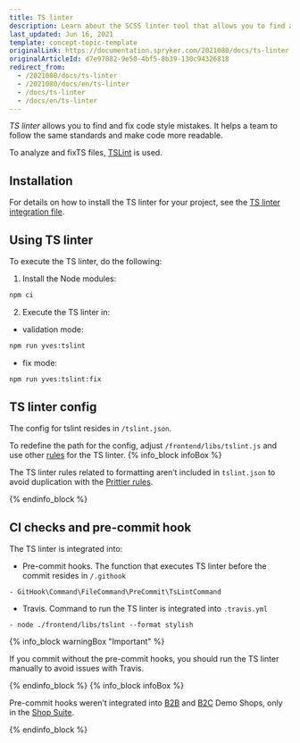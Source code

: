 ```yaml
---
title: TS linter
description: Learn about the SCSS linter tool that allows you to find and fix mistakes in the code style.
last_updated: Jun 16, 2021
template: concept-topic-template
originalLink: https://documentation.spryker.com/2021080/docs/ts-linter
originalArticleId: d7e97882-9e50-4bf5-8b39-130c94326818
redirect_from:
  - /2021080/docs/ts-linter
  - /2021080/docs/en/ts-linter
  - /docs/ts-linter
  - /docs/en/ts-linter
---
```


*TS linter* allows you to find and fix code style mistakes. It helps a team to follow the same standards and make code more readable.

 To analyze and fixTS files, [TSLint](https://palantir.github.io/tslint/) is used.
 
##  Installation
For details on how to install the TS linter for your project, see the [TS linter integration file](/docs/scos/dev/migration-and-integration/{{page.version}}/development-tools/ts-linter-integration-guide.html).
 
##  Using TS linter

To execute the TS linter, do the following:

1. Install the Node modules:
```Bash
npm ci
```
2. Execute the TS linter in:
* validation mode:
```Bash
npm run yves:tslint
```
* fix mode:
```Bash
npm run yves:tslint:fix
```
## TS linter config

The config for tslint resides in `/tslint.json`.

To redefine the path for the config, adjust `/frontend/libs/tslint.js` and use other [rules](https://palantir.github.io/tslint/rules/) for the TS linter.
{% info_block infoBox %}

The TS linter rules related to formatting aren’t included in `tslint.json` to avoid duplication with the [Prittier rules](https://www.npmjs.com/package/@spryker/frontend-config.prettier).

{% endinfo_block %}

## CI checks and pre-commit hook

The TS linter is integrated into:

* Pre-commit hooks.
 The function that executes TS linter before the commit resides in `/.githook`
 ```
- GitHook\Command\FileCommand\PreCommit\TsLintCommand
```
* Travis.
Command to run the TS linter is integrated into `.travis.yml`

```
- node ./frontend/libs/tslint --format stylish
```

{% info_block warningBox "Important" %}

If you commit without the pre-commit hooks, you should run the TS linter manually to avoid issues with Travis.

{% endinfo_block %}
{% info_block infoBox %}

Pre-commit hooks weren’t integrated into [B2B](https://github.com/spryker-shop/b2b-demo-shop) and [B2C](https://github.com/spryker-shop/b2c-demo-shop) Demo Shops, only in the [Shop Suite](https://github.com/spryker-shop/suite).

{% endinfo_block %}

